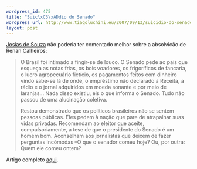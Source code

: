 ```yaml
--- 
wordpress_id: 475
title: "Suic\xC3\xADdio do Senado"
wordpress_url: http://www.tiagoluchini.eu/2007/09/13/suicidio-do-senado/
layout: post
---
```

[Josias de Souza](http://josiasdesouza.folha.blog.uol.com.br/) não poderia ter comentado melhor sobre a absolvicão de Renan Calheiros:

> O Brasil foi intimado a fingir-se de louco. O Senado pede ao país que esqueça as notas frias, os bois voadores, os frigoríficos de fancaria, o lucro agropecuário fictício, os pagamentos feitos com dinheiro vindo sabe-se lá de onde, o empréstimo não declarado à Receita, a rádio e o jornal adquiridos em moeda sonante e por meio de laranjas... Nada disso existiu, eis o que informa o Senado. Tudo não passou de uma alucinação coletiva.
> 
> Restou demonstrado que os políticos brasileiros não se sentem pessoas públicas. Eles pedem à nação que pare de atrapalhar suas vidas privadas. Recomendam ao eleitor que aceite, compulsoriamente, a tese de que o presidente do Senado é um homem bom. Aconselham aos jornalistas que deixem de fazer perguntas incômodas –O que o senador comeu hoje? Ou, por outra: Quem ele comeu ontem?

Artigo completo [aqui](http://josiasdesouza.folha.blog.uol.com.br/arch2007-09-09_2007-09-15.html#2007_09-12_20_11_08-10045644-25).
